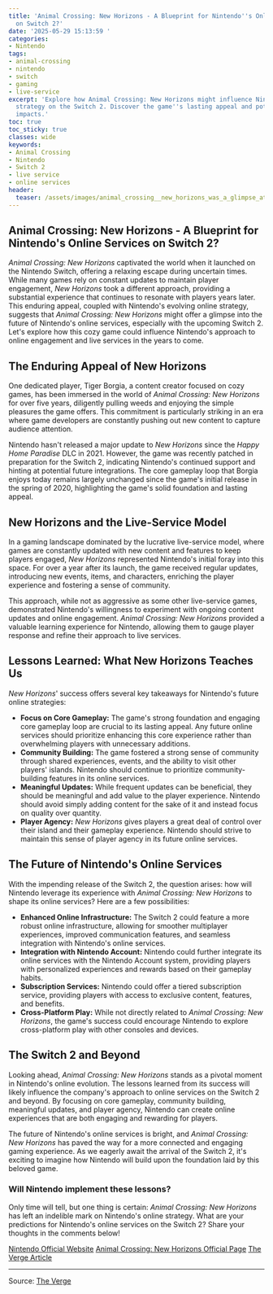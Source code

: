 ```yaml
---
title: 'Animal Crossing: New Horizons - A Blueprint for Nintendo''s Online Services
  on Switch 2?'
date: '2025-05-29 15:13:59 '
categories:
- Nintendo
tags:
- animal-crossing
- nintendo
- switch
- gaming
- live-service
excerpt: 'Explore how Animal Crossing: New Horizons might influence Nintendo''s online
  strategy on the Switch 2. Discover the game''s lasting appeal and potential future
  impacts.'
toc: true
toc_sticky: true
classes: wide
keywords:
- Animal Crossing
- Nintendo
- Switch 2
- live service
- online services
header:
  teaser: /assets/images/animal_crossing__new_horizons_was_a_glimpse_at_nin_20250529151358.jpg
---
```


## Animal Crossing: New Horizons - A Blueprint for Nintendo's Online Services on Switch 2?

*Animal Crossing: New Horizons* captivated the world when it launched on the Nintendo Switch, offering a relaxing escape during uncertain times. While many games rely on constant updates to maintain player engagement, *New Horizons* took a different approach, providing a substantial experience that continues to resonate with players years later. This enduring appeal, coupled with Nintendo's evolving online strategy, suggests that *Animal Crossing: New Horizons* might offer a glimpse into the future of Nintendo's online services, especially with the upcoming Switch 2. Let's explore how this cozy game could influence Nintendo's approach to online engagement and live services in the years to come.

## The Enduring Appeal of New Horizons

One dedicated player, Tiger Borgia, a content creator focused on cozy games, has been immersed in the world of *Animal Crossing: New Horizons* for over five years, diligently pulling weeds and enjoying the simple pleasures the game offers. This commitment is particularly striking in an era where game developers are constantly pushing out new content to capture audience attention. 

Nintendo hasn't released a major update to *New Horizons* since the *Happy Home Paradise* DLC in 2021. However, the game was recently patched in preparation for the Switch 2, indicating Nintendo's continued support and hinting at potential future integrations. The core gameplay loop that Borgia enjoys today remains largely unchanged since the game's initial release in the spring of 2020, highlighting the game's solid foundation and lasting appeal.

## New Horizons and the Live-Service Model

In a gaming landscape dominated by the lucrative live-service model, where games are constantly updated with new content and features to keep players engaged, *New Horizons* represented Nintendo's initial foray into this space. For over a year after its launch, the game received regular updates, introducing new events, items, and characters, enriching the player experience and fostering a sense of community.

This approach, while not as aggressive as some other live-service games, demonstrated Nintendo's willingness to experiment with ongoing content updates and online engagement. *Animal Crossing: New Horizons* provided a valuable learning experience for Nintendo, allowing them to gauge player response and refine their approach to live services.

## Lessons Learned: What New Horizons Teaches Us

*New Horizons*' success offers several key takeaways for Nintendo's future online strategies:

*   **Focus on Core Gameplay:** The game's strong foundation and engaging core gameplay loop are crucial to its lasting appeal. Any future online services should prioritize enhancing this core experience rather than overwhelming players with unnecessary additions.
*   **Community Building:** The game fostered a strong sense of community through shared experiences, events, and the ability to visit other players' islands. Nintendo should continue to prioritize community-building features in its online services.
*   **Meaningful Updates:** While frequent updates can be beneficial, they should be meaningful and add value to the player experience. Nintendo should avoid simply adding content for the sake of it and instead focus on quality over quantity.
*   **Player Agency:** *New Horizons* gives players a great deal of control over their island and their gameplay experience. Nintendo should strive to maintain this sense of player agency in its future online services.

## The Future of Nintendo's Online Services

With the impending release of the Switch 2, the question arises: how will Nintendo leverage its experience with *Animal Crossing: New Horizons* to shape its online services? Here are a few possibilities:

*   **Enhanced Online Infrastructure:** The Switch 2 could feature a more robust online infrastructure, allowing for smoother multiplayer experiences, improved communication features, and seamless integration with Nintendo's online services.
*   **Integration with Nintendo Account:** Nintendo could further integrate its online services with the Nintendo Account system, providing players with personalized experiences and rewards based on their gameplay habits.
*   **Subscription Services:** Nintendo could offer a tiered subscription service, providing players with access to exclusive content, features, and benefits.
*   **Cross-Platform Play:** While not directly related to *Animal Crossing: New Horizons*, the game's success could encourage Nintendo to explore cross-platform play with other consoles and devices.

## The Switch 2 and Beyond

Looking ahead, *Animal Crossing: New Horizons* stands as a pivotal moment in Nintendo's online evolution. The lessons learned from its success will likely influence the company's approach to online services on the Switch 2 and beyond. By focusing on core gameplay, community building, meaningful updates, and player agency, Nintendo can create online experiences that are both engaging and rewarding for players.

The future of Nintendo's online services is bright, and *Animal Crossing: New Horizons* has paved the way for a more connected and engaging gaming experience. As we eagerly await the arrival of the Switch 2, it's exciting to imagine how Nintendo will build upon the foundation laid by this beloved game.

### Will Nintendo implement these lessons? 

Only time will tell, but one thing is certain: *Animal Crossing: New Horizons* has left an indelible mark on Nintendo's online strategy. What are your predictions for Nintendo's online services on the Switch 2? Share your thoughts in the comments below!

[Nintendo Official Website](https://www.nintendo.com/)
[Animal Crossing: New Horizons Official Page](https://www.nintendo.com/store/products/animal-crossing-new-horizons-switch/)
[The Verge Article](https://www.theverge.com/games/674523/animal-crossing-new-horizons-nintendo-switch-live-service)

---

Source: [The Verge](https://www.theverge.com/games/674523/animal-crossing-new-horizons-nintendo-switch-live-service)